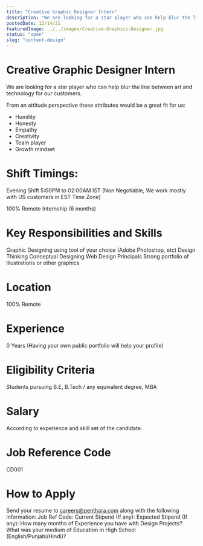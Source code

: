 ```yaml
---
title: "Creative Graphic Designer Intern"
description: "We are looking for a star player who can help blur the line between art and technology for our customers."
postedDate: 12/14/21
featuredImage: ../../images/Creative-Graphics-Designer.jpg
status: "open"
slug: "content-design"
---
```

# Creative Graphic Designer Intern
We are looking for a star player who can help blur the line between art and technology for our customers.

From an attitude perspective these attributes would be a great fit for us:

* Humility
* Honesty
* Empathy
* Creativity
* Team player
* Growth mindset

# Shift Timings:
Evening Shift 5:00PM to 02:00AM IST (Non Negotiable, We work mostly with US customers in EST Time Zone)

100% Remote Internship (6 months)

# Key Responsibilities and Skills
Graphic Designing using tool of your choice (Adobe Photoshop, etc)
Design Thinking
Conceptual Designing
Web Design Principals
Strong portfolio of Illustrations or other graphics

# Location
100% Remote

# Experience
0 Years (Having your own public portfolio will help your profile)

# Eligibility Criteria
Students pursuing B.E, B.Tech / any equivalent degree, MBA 

# Salary
According to experience and skill set of the candidate.

# Job Reference Code
CD001

# How to Apply
Send your resume to careers@penthara.com along with the following information:
Job Ref Code:
Current Stipend (If any):
Expected Stipend (If any):
How many months of Experience you have with Design Projects?
What was your medium of Education in High School (English/Punjabi/Hindi)?